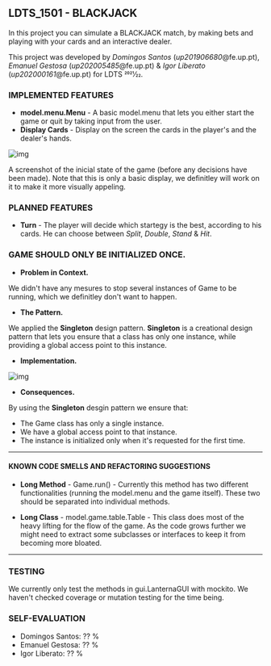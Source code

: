 ## LDTS_1501 - BLACKJACK

In this project you can simulate a BLACKJACK match, by making bets and playing with your cards and an interactive dealer.

This project was developed by *Domingos Santos* (*up201906680*@fe.up.pt), *Emanuel Gestosa* (*up202005485*@fe.up.pt) & *Igor Liberato* (*up202000161*@fe.up.pt) for LDTS 2021⁄22.

### IMPLEMENTED FEATURES

- **model.menu.Menu** - A basic model.menu that lets you either start the game or quit by taking input from the user.
- **Display Cards** - Display on the screen the cards in the player's and the dealer's hands.
  
![img](https://i.imgur.com/3106A9I.png)
  
A screenshot of the inicial state of the game (before any decisions have been made).
Note that this is only a basic display, we definitley will work on it to make it more visually appeling.

### PLANNED FEATURES
  
- **Turn** - The player will decide which startegy is the best, according to his cards. He can choose between *Split*, *Double*, *Stand* & *Hit*.

### GAME SHOULD ONLY BE INITIALIZED ONCE.

- **Problem in Context.** 
  
We didn't have any mesures to stop several instances of Game to be running, which we definitley don't want to happen.
  
- **The Pattern.** 
  
We applied the **Singleton** design pattern. **Singleton** is a creational design pattern that lets you ensure that a class has only one instance, while providing a global access point to this instance.
  
- **Implementation.** 
  
![img](https://i.imgur.com/sHrW6m2.png)
  
- **Consequences.** 
 
By using the **Singleton** desgin pattern we ensure that:
- The Game class has only a single instance.
- We have a global access point to that instance.
- The instance is initialized only when it's requested for the first time.

------

#### KNOWN CODE SMELLS AND REFACTORING SUGGESTIONS

- **Long Method** - Game.run() - Currently this method has two different functionalities (running the model.menu and the game itself). These two should be separated into individual methods.

- **Long Class** - model.game.table.Table - This class does most of the heavy lifting for the flow of the game. As the code grows further we might need to extract some subclasses or interfaces to keep it from becoming more bloated.

------

### TESTING
  
We currently only test the methods in gui.LanternaGUI with mockito. We haven't checked coverage or mutation testing for the time being.

### SELF-EVALUATION

- Domingos Santos: ?? %
- Emanuel Gestosa: ?? %
- Igor Liberato: ?? %
